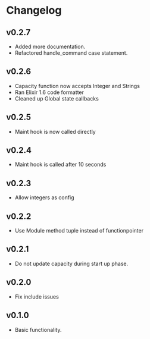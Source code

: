 # Changelog

## v0.2.7

* Added more documentation.
* Refactored handle_command case statement.

## v0.2.6

* Capacity function now accepts Integer and Strings
* Ran Elixir 1.6 code formatter
* Cleaned up Global state callbacks

## v0.2.5

* Maint hook is now called directly

## v0.2.4

* Maint hook is called after 10 seconds

## v0.2.3

* Allow integers as config

## v0.2.2

* Use Module method tuple instead of functionpointer

## v0.2.1

* Do not update capacity during start up phase.

## v0.2.0

* Fix include issues

## v0.1.0

* Basic functionality.

